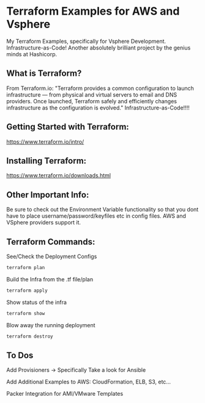 # Terraform Examples for AWS and Vsphere
My Terraform Examples, specifically for Vsphere Development. Infrastructure-as-Code! Another absolutely brilliant project by the genius minds at Hashicorp.

## What is Terraform?
From Terraform.io: "Terraform provides a common configuration to launch infrastructure — from physical and virtual servers to email and DNS providers. Once launched, Terraform safely and efficiently changes infrastructure as the configuration is evolved." Infrastructure-as-Code!!!!

## Getting Started with Terraform:
https://www.terraform.io/intro/

## Installing Terraform:
https://www.terraform.io/downloads.html

## Other Important Info:
Be sure to check out the Environment Variable functionality so that you dont have to place username/password/keyfiles etc in config files. AWS and VSphere providers support it.

## Terraform Commands:

See/Check the Deployment Configs

```bash
terraform plan
```

Build the Infra from the .tf file/plan

```bash
terraform apply
```

Show status of the infra

```bash
terraform show
```

Blow away the running deployment

```bash
terraform destroy
```

## To Dos
Add Provisioners -> Specifically Take a look for Ansible

Add Additional Examples to AWS: CloudFormation, ELB, S3, etc...

Packer Integration for AMI/VMware Templates
